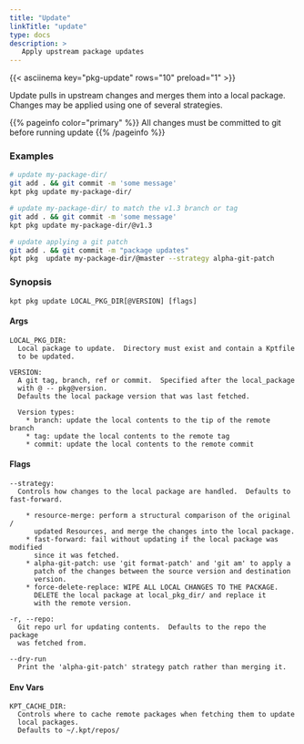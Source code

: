 ```yaml
---
title: "Update"
linkTitle: "update"
type: docs
description: >
   Apply upstream package updates
---
```


{{< asciinema key="pkg-update" rows="10" preload="1" >}}

Update pulls in upstream changes and merges them into a local package.
Changes may be applied using one of several strategies.

{{% pageinfo color="primary" %}}
All changes must be committed to git before running update
{{% /pageinfo %}}

### Examples

```sh
# update my-package-dir/
git add . && git commit -m 'some message'
kpt pkg update my-package-dir/
```

```sh
# update my-package-dir/ to match the v1.3 branch or tag
git add . && git commit -m 'some message'
kpt pkg update my-package-dir/@v1.3
```

```sh
# update applying a git patch
git add . && git commit -m "package updates"
kpt pkg  update my-package-dir/@master --strategy alpha-git-patch
```

### Synopsis

    kpt pkg update LOCAL_PKG_DIR[@VERSION] [flags]

#### Args

    LOCAL_PKG_DIR:
      Local package to update.  Directory must exist and contain a Kptfile
      to be updated.

    VERSION:
  	  A git tag, branch, ref or commit.  Specified after the local_package
  	  with @ -- pkg@version.
      Defaults the local package version that was last fetched.

	  Version types:
        * branch: update the local contents to the tip of the remote branch
        * tag: update the local contents to the remote tag
        * commit: update the local contents to the remote commit

#### Flags

    --strategy:
      Controls how changes to the local package are handled.  Defaults to fast-forward.

        * resource-merge: perform a structural comparison of the original /
          updated Resources, and merge the changes into the local package.
        * fast-forward: fail without updating if the local package was modified
          since it was fetched.
        * alpha-git-patch: use 'git format-patch' and 'git am' to apply a
          patch of the changes between the source version and destination
          version.
        * force-delete-replace: WIPE ALL LOCAL CHANGES TO THE PACKAGE.
          DELETE the local package at local_pkg_dir/ and replace it
          with the remote version.

    -r, --repo:
      Git repo url for updating contents.  Defaults to the repo the package
      was fetched from.

    --dry-run
      Print the 'alpha-git-patch' strategy patch rather than merging it.

#### Env Vars

    KPT_CACHE_DIR:
      Controls where to cache remote packages when fetching them to update
      local packages.
      Defaults to ~/.kpt/repos/

